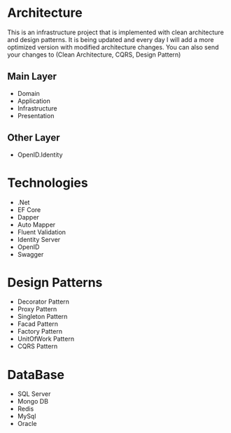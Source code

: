 # Architecture
This is an infrastructure project that is implemented with clean architecture and design patterns. It is being updated and every day I will add a more optimized version with modified architecture changes. You can also send your changes to (Clean Architecture, CQRS, Design Pattern)

## Main Layer
<ul>
  <li>Domain</li>
  <li>Application</li>
  <li>Infrastructure</li>
  <li>Presentation</li>
</ul>

## Other Layer
<ul>
  <li>OpenID.Identity</li>
</ul>

#  Technologies
<ul>
  <li>.Net</li>
  <li>EF Core</li>
  <li>Dapper</li>
  <li>Auto Mapper</li>
  <li>Fluent Validation</li>
  <li>Identity Server</li>
  <li>OpenID</li>
  <li>Swagger</li>
</ul>

#  Design Patterns
<ul>
  <li>Decorator Pattern</li>
  <li>Proxy Pattern</li>
  <li>Singleton Pattern</li>
  <li>Facad Pattern</li>
  <li>Factory Pattern</li>
  <li>UnitOfWork Pattern</li>
  <li>CQRS Pattern</li>
</ul>

#  DataBase
<ul>
  <li>SQL Server</li>
  <li>Mongo DB</li>
  <li>Redis</li>
  <li>MySql</li>
  <li>Oracle</li>
</ul>
